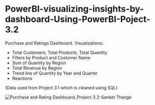 # PowerBI-visualizing-insights-by-dashboard-Using-PowerBI-Poject-3.2
Purchase and Ratings Dashboard.
Visualizations:
- Total Customers, Total Products, Total Quantity
- Filters by Product and Customer Name
- Sum of Quantity by Region
- Total Revenue by Region
- Trend line of Quantity by Year and Quarter
- Reactions

(Data used from Project 3.1 which is cleaned using SQL)

![Purchase and Rating Dashboard_Project-3 2-Sanket Thange](https://github.com/user-attachments/assets/244449a2-16dc-48f3-af8a-c1578797e51f)
